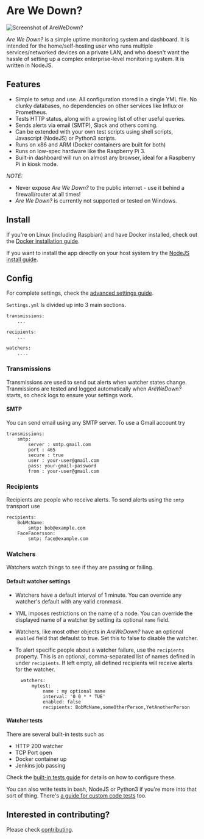 # Are We Down?

![Screenshot of AreWeDown?](https://github.com/shukriadams/arewedown/blob/master/screenshot.PNG)

*Are We Down?* is a simple uptime monitoring system and dashboard. It is intended for the home/self-hosting user who runs multiple services/networked devices on a private LAN, and who doesn't want the hassle of setting up a complex enterprise-level monitoring system. It is written in NodeJS.

## Features 

- Simple to setup and use. All configuration stored in a single YML file. No clunky databases, no dependencies on other services like Influx or Prometheus. 
- Tests HTTP status, along with a growing list of other useful queries.
- Sends alerts via email (SMTP), Slack and others coming.
- Can be extended with your own test scripts using shell scripts, Javascript (NodeJS) or Python3 scripts.
- Runs on x86 and ARM (Docker containers are built for both) 
- Runs on low-spec hardware like the Raspberry Pi 3.
- Built-in dashboard will run on almost any browser, ideal for a Raspberry Pi in kiosk mode. 

*NOTE:*

- Never expose *Are We Down?* to the public internet - use it behind a firewall/router at all times! 
- *Are We Down?* is currently not supported or tested on Windows.

## Install

If you're on Linux (including Raspbian) and have Docker installed, check out the [Docker installation guide](/docs/install-docker.md).

If you want to install the app directly on your host system try the [NodeJS install guide](/docs/install-nodejs.md).

## Config

For complete settings, check the [advanced settings guide](/docs/advanced-settings.md).


`Settings.yml` Is divided up into 3 main sections. 

    transmissions:
        ...

    recipients:
        ...

    watchers:
        ....

### Transmissions

Transmissions are used to send out alerts when watcher states change. Tranmissions are tested and logged automatically when *AreWeDown?* starts, so check logs to ensure your settings work.

#### SMTP

You can send email using any SMTP server. To use a Gmail account try

    transmissions:
        smtp:
            server : smtp.gmail.com
            port : 465
            secure : true
            user : your-user@gmail.com
            pass: your-gmail-password
            from : your-user@gmail.com

### Recipients

Recipients are people who receive alerts. To send alerts using the `smtp` transport use

    recipients:
        BobMcName:
            smtp: bob@example.com
        FaceFacersson:
            smtp: face@example.com

### Watchers

Watchers watch things to see if they are passing or failing. 

#### Default watcher settings

- Watchers have a default interval of 1 minute. You can override any watcher's default with any valid cronmask.
- YML imposes restrictions on the name of a node. You can override the displayed name of a watcher by setting its optional `name` field.
- Watchers, like most other objects in *AreWeDown?* have an optional `enabled` field that defaulst to true. Set this to false to disable the watcher.
- To alert specific people about a watcher failure, use the `recipients` property. This is an optional, comma-separated list of names defined in under `recipients`. If left empty, all defined recipients will receive alerts for the watcher.

        watchers:
            mytest:
                name : my optional name
                interval: '0 0 * * TUE'
                enabled: false
                recipients: BobMcName,someOtherPerson,YetAnotherPerson

#### Watcher tests

There are several built-in tests such as

- HTTP 200 watcher
- TCP Port open
- Docker container up
- Jenkins job passing

Check the [built-in tests guide](/docs/built-in-tests.md) for details on how to configure these.

You can also write tests in bash, NodeJS or Python3 if you're more into that sort of thing. There's [a guide for custom code tests](/docs/custom-tests.md) too.

## Interested in contributing?

Please check [contributing](/docs/contributing.md).
